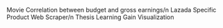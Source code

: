 Movie Correlation between budget and gross earnings/n
Lazada Specific Product Web Scraper/n
Thesis Learning Gain Visualization
